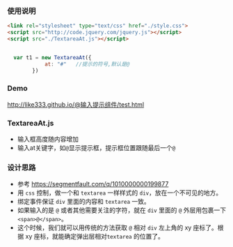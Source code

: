 ### 使用说明
```html
<link rel="stylesheet" type="text/css" href="./style.css">
<script src="http://code.jquery.com/jquery.js"></script>
<script src="./TextareaAt.js"></script>
```
```javascript

  var t1 = new TextareaAt({
            at: "#"   //提示的符号,默认是@
        })

```

### Demo
http://like333.github.io/@输入提示组件/test.html

### TextareaAt.js

* 输入框高度随内容增加
* 输入at关键字，如`@`显示提示框，提示框位置跟随最后一个`@`

### 设计思路

* 参考 https://segmentfault.com/q/1010000000199877
* 用 `css` 控制，做一个和 `textarea` 一样样式的 `div`，放在一个不可见的地方。
* 绑定事件保证 `div` 里面的内容和 `textarea` 一致。
* 如果输入的是 `@` 或者其他需要关注的字符，就在 `div` 里面的 `@` 外层用包裹一下 `<span>@</span>`。
* 这个时候，我们就可以用传统的方法获取 `@` 相对 `div` 左上角的 xy 座标了。根据 xy 座标，就能确定弹出层相对`textarea` 的位置了。


